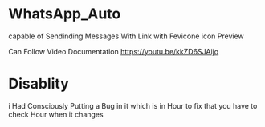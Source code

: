 # WhatsApp_Auto
capable of
Sendinding Messages With Link with Fevicone icon Preview

Can Follow Video Documentation
https://youtu.be/kkZD6SJAijo

# Disablity
i Had Consciously Putting a Bug in it which is in Hour to fix that you have to check Hour when it changes
